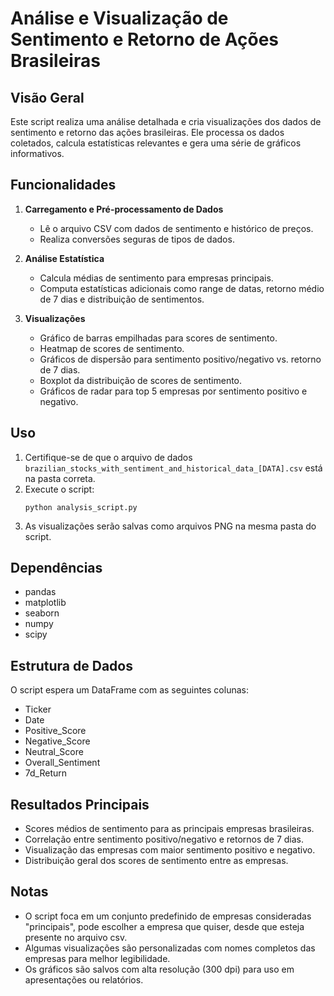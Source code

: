 # Análise e Visualização de Sentimento e Retorno de Ações Brasileiras

## Visão Geral
Este script realiza uma análise detalhada e cria visualizações dos dados de sentimento e retorno das ações brasileiras. Ele processa os dados coletados, calcula estatísticas relevantes e gera uma série de gráficos informativos.

## Funcionalidades

1. **Carregamento e Pré-processamento de Dados**
   - Lê o arquivo CSV com dados de sentimento e histórico de preços.
   - Realiza conversões seguras de tipos de dados.

2. **Análise Estatística**
   - Calcula médias de sentimento para empresas principais.
   - Computa estatísticas adicionais como range de datas, retorno médio de 7 dias e distribuição de sentimentos.

3. **Visualizações**
   - Gráfico de barras empilhadas para scores de sentimento.
   - Heatmap de scores de sentimento.
   - Gráficos de dispersão para sentimento positivo/negativo vs. retorno de 7 dias.
   - Boxplot da distribuição de scores de sentimento.
   - Gráficos de radar para top 5 empresas por sentimento positivo e negativo.

## Uso

1. Certifique-se de que o arquivo de dados `brazilian_stocks_with_sentiment_and_historical_data_[DATA].csv` está na pasta correta.
2. Execute o script:
   ```
   python analysis_script.py
   ```
3. As visualizações serão salvas como arquivos PNG na mesma pasta do script.

## Dependências

- pandas
- matplotlib
- seaborn
- numpy
- scipy

## Estrutura de Dados

O script espera um DataFrame com as seguintes colunas:
- Ticker
- Date
- Positive_Score
- Negative_Score
- Neutral_Score
- Overall_Sentiment
- 7d_Return

## Resultados Principais

- Scores médios de sentimento para as principais empresas brasileiras.
- Correlação entre sentimento positivo/negativo e retornos de 7 dias.
- Visualização das empresas com maior sentimento positivo e negativo.
- Distribuição geral dos scores de sentimento entre as empresas.

## Notas

- O script foca em um conjunto predefinido de empresas consideradas "principais", pode escolher a empresa que quiser, desde que esteja presente no arquivo csv.
- Algumas visualizações são personalizadas com nomes completos das empresas para melhor legibilidade.
- Os gráficos são salvos com alta resolução (300 dpi) para uso em apresentações ou relatórios.